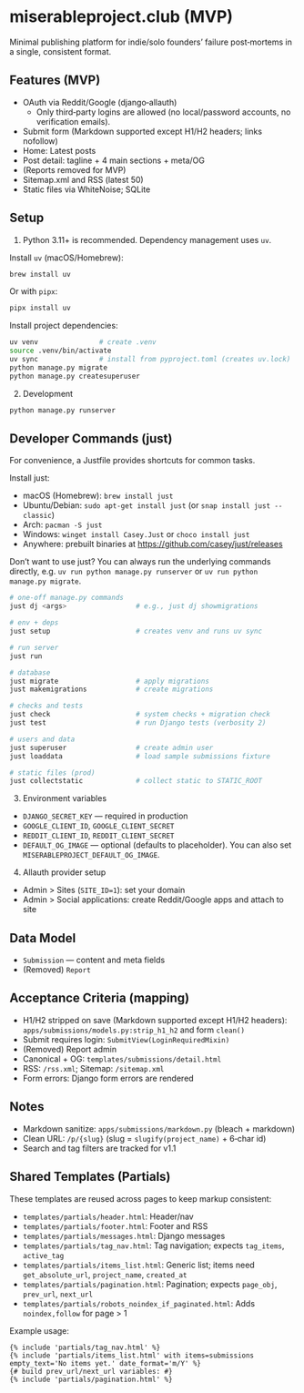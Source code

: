 # miserableproject.club (MVP)

Minimal publishing platform for indie/solo founders’ failure post‑mortems in a single, consistent format.

## Features (MVP)
- OAuth via Reddit/Google (django‑allauth)
  - Only third‑party logins are allowed (no local/password accounts, no verification emails).
- Submit form (Markdown supported except H1/H2 headers; links nofollow)
- Home: Latest posts
- Post detail: tagline + 4 main sections + meta/OG
- (Reports removed for MVP)
- Sitemap.xml and RSS (latest 50)
- Static files via WhiteNoise; SQLite

## Setup
1) Python 3.11+ is recommended. Dependency management uses `uv`.

Install `uv` (macOS/Homebrew):
```bash
brew install uv
```

Or with `pipx`:
```bash
pipx install uv
```

Install project dependencies:
```bash
uv venv               # create .venv
source .venv/bin/activate
uv sync               # install from pyproject.toml (creates uv.lock)
python manage.py migrate
python manage.py createsuperuser
```

2) Development
```bash
python manage.py runserver
```

## Developer Commands (just)
For convenience, a Justfile provides shortcuts for common tasks.

Install just:
- macOS (Homebrew): `brew install just`
- Ubuntu/Debian: `sudo apt-get install just` (or `snap install just --classic`)
- Arch: `pacman -S just`
- Windows: `winget install Casey.Just` or `choco install just`
- Anywhere: prebuilt binaries at https://github.com/casey/just/releases

Don’t want to use just? You can always run the underlying commands directly, e.g. `uv run python manage.py runserver` or `uv run python manage.py migrate`.

```bash
# one-off manage.py commands
just dj <args>                 # e.g., just dj showmigrations

# env + deps
just setup                     # creates venv and runs uv sync

# run server
just run

# database
just migrate                   # apply migrations
just makemigrations            # create migrations

# checks and tests
just check                     # system checks + migration check
just test                      # run Django tests (verbosity 2)

# users and data
just superuser                 # create admin user
just loaddata                  # load sample submissions fixture

# static files (prod)
just collectstatic             # collect static to STATIC_ROOT
```

3) Environment variables
- `DJANGO_SECRET_KEY` — required in production
- `GOOGLE_CLIENT_ID`, `GOOGLE_CLIENT_SECRET`
- `REDDIT_CLIENT_ID`, `REDDIT_CLIENT_SECRET`
- `DEFAULT_OG_IMAGE` — optional (defaults to placeholder). You can also set `MISERABLEPROJECT_DEFAULT_OG_IMAGE`.

4) Allauth provider setup
- Admin > Sites (`SITE_ID=1`): set your domain
- Admin > Social applications: create Reddit/Google apps and attach to site

## Data Model
- `Submission` — content and meta fields
- (Removed) `Report`

## Acceptance Criteria (mapping)
- H1/H2 stripped on save (Markdown supported except H1/H2 headers): `apps/submissions/models.py:strip_h1_h2` and form `clean()`
- Submit requires login: `SubmitView(LoginRequiredMixin)`
- (Removed) Report admin
- Canonical + OG: `templates/submissions/detail.html`
- RSS: `/rss.xml`; Sitemap: `/sitemap.xml`
- Form errors: Django form errors are rendered

## Notes
- Markdown sanitize: `apps/submissions/markdown.py` (bleach + markdown)
- Clean URL: `/p/{slug}` (slug = `slugify(project_name)` + 6‑char id)
- Search and tag filters are tracked for v1.1

## Shared Templates (Partials)
These templates are reused across pages to keep markup consistent:

- `templates/partials/header.html`: Header/nav
- `templates/partials/footer.html`: Footer and RSS
- `templates/partials/messages.html`: Django messages
- `templates/partials/tag_nav.html`: Tag navigation; expects `tag_items`, `active_tag`
- `templates/partials/items_list.html`: Generic list; items need `get_absolute_url`, `project_name`, `created_at`
- `templates/partials/pagination.html`: Pagination; expects `page_obj`, `prev_url`, `next_url`
- `templates/partials/robots_noindex_if_paginated.html`: Adds `noindex,follow` for page > 1

Example usage:
```
{% include 'partials/tag_nav.html' %}
{% include 'partials/items_list.html' with items=submissions empty_text='No items yet.' date_format='m/Y' %}
{# build prev_url/next_url variables: #}
{% include 'partials/pagination.html' %}
```
